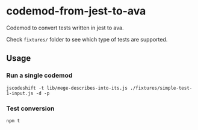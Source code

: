 # codemod-from-jest-to-ava

Codemod to convert tests written in jest to ava.

Check `fixtures/` folder to see which type of tests are supported.

## Usage

### Run a single codemod

`jscodeshift -t lib/mege-describes-into-its.js ./fixtures/simple-test-1-input.js -d -p`

### Test conversion

`npm t`

